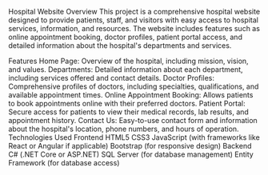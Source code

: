 Hospital Website
Overview
This project is a comprehensive hospital website designed to provide patients, staff, and visitors with easy access to hospital services, information, and resources. The website includes features such as online appointment booking, doctor profiles, patient portal access, and detailed information about the hospital's departments and services.

Features
Home Page: Overview of the hospital, including mission, vision, and values.
Departments: Detailed information about each department, including services offered and contact details.
Doctor Profiles: Comprehensive profiles of doctors, including specialties, qualifications, and available appointment times.
Online Appointment Booking: Allows patients to book appointments online with their preferred doctors.
Patient Portal: Secure access for patients to view their medical records, lab results, and appointment history.
Contact Us: Easy-to-use contact form and information about the hospital's location, phone numbers, and hours of operation.
Technologies Used
Frontend
HTML5
CSS3
JavaScript (with frameworks like React or Angular if applicable)
Bootstrap (for responsive design)
Backend
C# (.NET Core or ASP.NET)
SQL Server (for database management)
Entity Framework (for database access)
